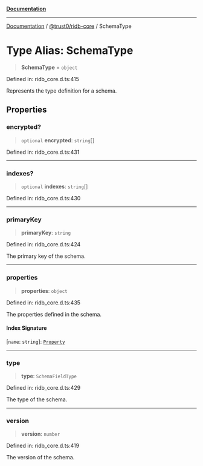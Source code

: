 [**Documentation**](../../../README.md)

***

[Documentation](../../../packages.md) / [@trust0/ridb-core](../README.md) / SchemaType

# Type Alias: SchemaType

> **SchemaType** = `object`

Defined in: ridb\_core.d.ts:415

Represents the type definition for a schema.

## Properties

### encrypted?

> `optional` **encrypted**: `string`[]

Defined in: ridb\_core.d.ts:431

***

### indexes?

> `optional` **indexes**: `string`[]

Defined in: ridb\_core.d.ts:430

***

### primaryKey

> **primaryKey**: `string`

Defined in: ridb\_core.d.ts:424

The primary key of the schema.

***

### properties

> **properties**: `object`

Defined in: ridb\_core.d.ts:435

The properties defined in the schema.

#### Index Signature

\[`name`: `string`\]: [`Property`](../classes/Property.md)

***

### type

> **type**: `SchemaFieldType`

Defined in: ridb\_core.d.ts:429

The type of the schema.

***

### version

> **version**: `number`

Defined in: ridb\_core.d.ts:419

The version of the schema.
